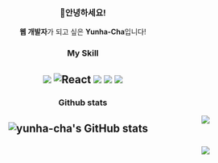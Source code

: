 <div align=center>

### 🌸안녕하세요!
<b>웹 개발자</b>가 되고 싶은 <b>Yunha-Cha</b>입니다!

### My Skill
<img src="https://img.shields.io/badge/JavaScript-F7DF1E?style=flat-square&logo=JavaScript&logoColor=white"/> <img alt="React" src="https://img.shields.io/badge/-React-45b8d8?style=flat-square&logo=react&logoColor=white" /> <img src="https://img.shields.io/badge/Flask-000000?style=flat-square&logo=Flask&logoColor=white"/> <img src="https://img.shields.io/badge/Firebase-FFCA28?style=flat-square&logo=Firebase&logoColor=white"/> <img src="https://img.shields.io/badge/MySQL-4479A1?style=flat-square&logo=MySQL&logoColor=white"/>
---


### Github stats

<img align="right" src="https://github-readme-stats.vercel.app/api/top-langs/?username=yunha-cha&hide=TeX&layout=compact"/>

![yunha-cha's GitHub stats](https://github-readme-stats.vercel.app/api?username=yunha-cha&show_icons=true&theme=cobalt)
---

 


### 
<a href="https://solved.ac/helena0228"><img align="right" src="http://mazassumnida.wtf/api/v2/generate_badge?boj=helena0228&theme=dark"/></a>

</div>
